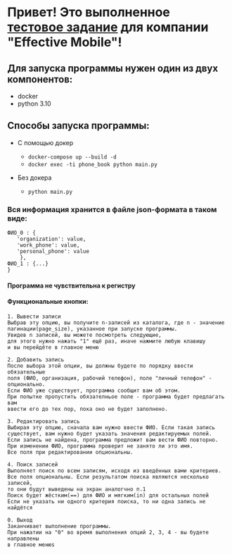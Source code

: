 # Привет! Это выполненное [тестовое задание](https://docs.google.com/document/d/1dIH7lY05hNLSluZgOYsRyTrvLmyz4CnNEtJFFXBbS-c/edit) для компании "Effective Mobile"!

## Для запуска программы нужен один из двух компонентов:
- docker
- python 3.10

## Способы запуска программы:
  * С помощью докер 
      - ```docker-compose up --build -d```
      - ```docker exec -ti phone_book python main.py```
        
  * Без докера
      - ```python main.py```

### Вся информация хранится в файле json-формата в таком виде:
``` {
ФИО_0 : {
   'organization': value,
   'work_phone': value,
   'personal_phone': value
    },
ФИО_1 : {...}
}
```

#### Программа не чувствительна к регистру

#### Функциональные кнопки:

    1. Вывести записи
    Выбрав эту опцию, вы получите n-записей из каталога, где n - значение 
    пагинации(page_size), указанное при запуске программы.
    Увидев n записей, вы можете посмотреть следующие, 
    для этого нужно нажать "1" ещё раз, иначе нажмите любую клавишу 
    и вы перейдёте в главное меню
    
    2. Добавить запись
    После выбора этой опции, вы должны будете по порядку ввести обязательные
    поля (ФИО, организация, рабочий телефон), поле "личный телефон" - 
    опционально. 
    Если ФИО уже существует, программа сообщит вам об этом.
    При попытке пропустить обязателньое поле - программа будет предлагать вам 
    ввести его до тех пор, пока оно не будет заполнено.
    
    3. Редактировать запись
    Выбирая эту опцию, сначала вам нужно ввести ФИО. Если такая запись 
    существует, вам нужно будет указать значения редактируемых полей. 
    Если запись не найдена, программа предложит вам вести ФИО повторно. 
    При изменении ФИО, программа проверит не занято ли это имя.
    Все поля при редактировании опциональны.
    
    4. Поиск записей
    Выполняет поиск по всем записям, исходя из введённых вами критериев. 
    Все поля опциональны. Если результатом поиска являются несколько записей,
    то они будут выведены на экран аналогчно п.1
    Поиск будет жёстким(==) для ФИО и мягким(in) для остальных полей
    Если не указать ни одного критерия поиска, то ни одна запись не найдётся
    
    0. Выход
    Заканчивает выполнение программы.
    При нажатии на "0" во время выполнения опций 2, 3, 4 - вы будете направлены
    в главное менюs
